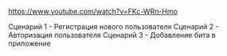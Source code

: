 https://www.youtube.com/watch?v=FKc-WRn-Hmo

Сценарий 1 - Регистрация нового пользователя
Сценарий 2 - Авторизация пользователя
Сценарий 3 - Добавление бита в приложение
